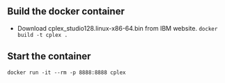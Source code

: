 ## Build the docker container
- Download cplex_studio128.linux-x86-64.bin from IBM website.
`docker build -t cplex .`

## Start the container
`docker run -it --rm -p 8888:8888 cplex`